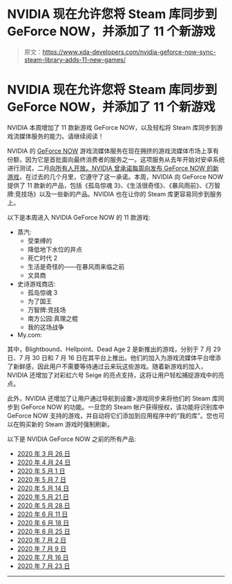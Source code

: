 # NVIDIA 现在允许您将 Steam 库同步到 GeForce NOW，并添加了 11 个新游戏

> 原文：<https://www.xda-developers.com/nvidia-geforce-now-sync-steam-library-adds-11-new-games/>

# NVIDIA 现在允许您将 Steam 库同步到 GeForce NOW，并添加了 11 个新游戏

NVIDIA 本周增加了 11 款新游戏 GeForce NOW，以及轻松将 Steam 库同步到游戏流媒体服务的能力。请继续阅读！

NVIDIA 的 [GeForce NOW](https://play.google.com/store/apps/details?id=com.nvidia.geforcenow) 游戏流媒体服务在现在拥挤的游戏流媒体市场上享有份额，因为它是首批面向最终消费者的服务之一。这项服务从去年开始对安卓系统进行测试，二月[向所有人开放。NVIDIA 曾承诺每周向](https://www.xda-developers.com/nvidia-geforce-now-open-sign-up/)[发布 GeForce NOW 的新游戏](https://www.xda-developers.com/nvidia-announce-new-games-geforce-now-every-week/)，在过去的几个月里，它遵守了这一承诺。本周，NVIDIA 向 GeForce NOW 提供了 11 款新的产品，包括《孤岛惊魂 3》、《生活很奇怪》、《暴风雨前》、《万智牌:竞技场》以及一些新的产品。NVIDIA 也在让你的 Steam 库更容易同步到服务上。

以下是本周进入 NVIDIA GeForce NOW 的 11 款游戏:

*   蒸汽:
    *   受束缚的
    *   降低地下水位的井点
    *   死亡时代 2
    *   生活是奇怪的——在暴风雨来临之前
    *   文具商
*   史诗游戏商店:
    *   孤岛惊魂 3
    *   为了国王
    *   万智牌:竞技场
    *   南方公园:真理之棍
    *   我的这场战争
*   My.com:

其中，Blightbound、Hellpoint、Dead Age 2 是新推出的游戏，分别于 7 月 29 日、7 月 30 日和 7 月 16 日在其平台上推出。他们的加入为游戏流媒体平台增添了新鲜感，因此用户不需要等待通过云来玩这些游戏。随着新游戏的加入，NVIDIA 还增加了对彩虹六号 Seige 的亮点支持，这将让用户轻松捕捉游戏中的亮点。

此外，NVIDIA 还增加了让用户通过导航到设置>游戏同步来将他们的 Steam 库同步到 GeForce NOW 的功能。一旦您的 Steam 帐户获得授权，该功能将识别库中 GeForce NOW 支持的游戏，并自动将它们添加到应用程序中的“我的库”。您也可以在购买新的 Steam 游戏时强制刷新。

以下是 NVIDIA GeForce NOW 之前的所有产品:

*   [2020 年 3 月 26 日](https://www.xda-developers.com/nvidia-announce-new-games-geforce-now-every-week/)
*   [2020 年 4 月 24 日](https://www.xda-developers.com/nvidia-geforce-now-loses-games-from-warner-bros-xbox-game-studios-codemasters-and-klei-entertainment-but-gains-36-ubisoft-titles/)
*   [2020 年 5 月 1 日](https://www.xda-developers.com/nvidia-geforce-now-dlss-2-0-new-games/)
*   [2020 年 5 月 7 日](https://www.xda-developers.com/nvidia-announces-19-new-games-geforce-now-game-streaming/)
*   [2020 年 5 月 14 日](https://www.xda-developers.com/nvidia-geforce-now-adds-another-18-new-games-cloud-gaming-streaming-library/)
*   [2020 年 5 月 21 日](https://www.xda-developers.com/nvidia-geforce-now-adds-divinity-original-sin-might-and-magic-heroes-vii-15-other-games-cloud-game-streaming/)
*   [2020 年 5 月 28 日](https://www.xda-developers.com/nvidia-geforce-now-adds-assassins-creed-saints-row-the-third-remastered-far-cry-new-dawn-more-games-cloud-streaming/)
*   [2020 年 6 月 11 日](https://www.xda-developers.com/nvidia-geforce-now-19-new-games-highlights-founders/)
*   [2020 年 6 月 18 日](https://www.xda-developers.com/nvidia-geforce-now-regains-14-square-enix-games-shadow-of-the-tomb-raider-just-cause-4-adds-smite/)
*   [2020 年 6 月 25 日](https://www.xda-developers.com/nvidia-geforce-now-adds-16-games-announces-plans-free-games-epic-store-each-week/)
*   [2020 年 7 月 2 日](https://www.xda-developers.com/nvidia-geforce-now-adds-12-games-trackmania-mount-blade-ii-spongebob-squarepants-battle-for-bikini-bottom-rehydrated/)
*   [2020 年 7 月 9 日](https://www.xda-developers.com/nvidia-geforce-now-adds-black-desert-online-14-other-games-brings-highlights-support-apex-legends/)
*   [2020 年 7 月 16 日](https://www.xda-developers.com/nvidia-geforce-now-adds-hyper-scape-beta-death-stranding-9-other-games/)
*   [2020 年 7 月 23 日](https://www.xda-developers.com/nvidia-geforce-now-adds-9-games-including-ftl-subnautica-below-zero-superhot-mind-control-delete/)

* * *